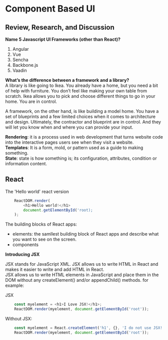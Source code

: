 # Component Based UI

## Review, Research, and Discussion
**Name 5 Javascript UI Frameworks (other than React)?**
1. Angular
2. Vue
3. Sencha
4. Backbone.js
5. Vaadin  

**What’s the difference between a framework and a library?**  
A library is like going to Ikea. You already have a home, but you need a bit of help with furniture. You don’t feel like making your own table from scratch. Ikea allows you to pick and choose different things to go in your home. You are in control.

A framework, on the other hand, is like building a model home. You have a set of blueprints and a few limited choices when it comes to architecture and design. Ultimately, the contractor and blueprint are in control. And they will let you know when and where you can provide your input.


**Rendering**: it is a process used in web development that turns website code into the interactive pages users see when they visit a website.  
**Templates**:  It is a form, mold, or pattern used as a guide to making something.  
**State**: state is how something is; its configuration, attributes, condition or information content.

## React

The 'Hello world' react version
```js
    ReactDOM.render(
        <h1>Hello world!</h1>
        document.getElementById('root);
    );
```

The building blocks of React apps: 
* elements: the samllest building block of React apps and describe what you want to see on the screen.
* components

**Introducing JSX**

JSX stands for JavaScript XML. JSX allows us to write HTML in React and makes it easier to write and add HTML in React.  
JSX allows us to write HTML elements in JavaScript and place them in the DOM without any createElement()  and/or appendChild() methods. for example:

JSX
```js
    const myelement = <h1>I Love JSX!</h1>;
    ReactDOM.render(myelement, document.getElementById('root'));
```

Without JSX:
```js
    const myelement = React.createElement('h1', {}, 'I do not use JSX!');
    ReactDOM.render(myelement, document.getElementById('root'));
```
